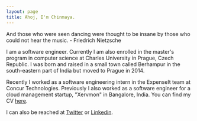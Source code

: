 ```yaml
---
layout: page
title: Ahoj, I'm Chinmaya.
---
```


<p class="message">
    And those who were seen dancing were thought to be insane by those who could not hear the music. - Friedrich Nietzsche
</p>

I am a software engineer. Currently I am also enrolled in the master's program in computer science at Charles University in Prague, Czech Republic. I was born and raised in a small town called Berhampur in the south-eastern part of India but moved to Prague in 2014.

Recently I worked as a software engineering intern in the ExpenseIt team at Concur Technologies. Previously I also worked as a software engineer for a cloud management startup, "Xervmon" in Bangalore, India. You can find my CV [here](https://drive.google.com/file/d/0BwFCuugUZy8hRkdKRVI4ZzB6ekU/view?usp=sharing).

I can also be reached at [Twitter](https://twitter.com/CPatanaik) or [Linkedin](https://cz.linkedin.com/in/chinmayakrpatanaik).
